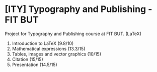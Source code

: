 # [ITY] Typography and Publishing - FIT BUT
Project for Typography and Publishing course at FIT BUT. (LaTeX)

1.  Introduction to LaTeX (9.8/10)
2.  Mathematical expressions (13.3/15)
3.  Tables, images and vector graphics (10/15)
4.  Citation (15/15)
5.  Presentation (14.5/15)
